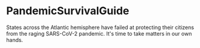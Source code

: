 # PandemicSurvivalGuide
States across the Atlantic hemisphere have failed at protecting their citizens from the raging SARS-CoV-2 pandemic. It's time to take matters in our own hands.
